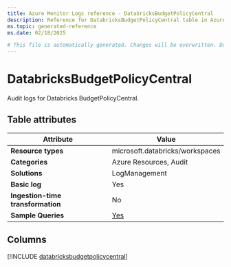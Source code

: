 ```yaml
---
title: Azure Monitor Logs reference - DatabricksBudgetPolicyCentral
description: Reference for DatabricksBudgetPolicyCentral table in Azure Monitor Logs.
ms.topic: generated-reference
ms.date: 02/18/2025

# This file is automatically generated. Changes will be overwritten. Do not change this file directly.
---
```


# DatabricksBudgetPolicyCentral

Audit logs for Databricks BudgetPolicyCentral.


## Table attributes

|Attribute|Value|
|---|---|
|**Resource types**|microsoft.databricks/workspaces|
|**Categories**|Azure Resources, Audit|
|**Solutions**| LogManagement|
|**Basic log**|Yes|
|**Ingestion-time transformation**|No|
|**Sample Queries**|[Yes](/azure/azure-monitor/reference/queries/databricksbudgetpolicycentral)|



## Columns
  
[!INCLUDE [databricksbudgetpolicycentral](~/reusable-content/ce-skilling/azure/includes/azure-monitor/reference/tables/databricksbudgetpolicycentral-include.md)]
